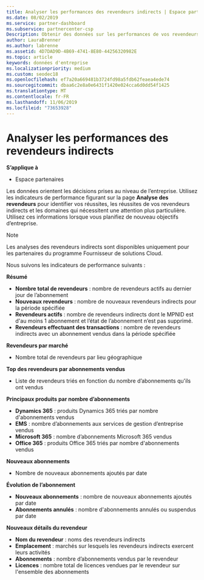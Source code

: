 ```yaml
---
title: Analyser les performances des revendeurs indirects | Espace partenaires
ms.date: 08/02/2019
ms.service: partner-dashboard
ms.subservice: partnercenter-csp
Description: Obtenir des données sur les performances de vos revendeurs indirects pour identifier les réussites et les zones qui peuvent nécessiter plus d’attention.
author: LauraBrenner
ms.author: labrenne
ms.assetid: 4D7DAD9D-4B69-4741-8E80-44256320982E
ms.topic: article
keywords: données d'entreprise
ms.localizationpriority: medium
ms.custom: seodec18
ms.openlocfilehash: ef7a20a669481b3724fd98a5fdb62feaea4ede74
ms.sourcegitcommit: dbaa6c2e8a0e6431f1420e024cca6d0dd54f1425
ms.translationtype: MT
ms.contentlocale: fr-FR
ms.lasthandoff: 11/06/2019
ms.locfileid: "73653928"
---
```

# <a name="analyze-indirect-resellers-performance"></a>Analyser les performances des revendeurs indirects 

**S’applique à**
- Espace partenaires

Les données orientent les décisions prises au niveau de l’entreprise. Utilisez les indicateurs de performance figurant sur la page **Analyse des revendeurs** pour identifier vos réussites, les réussites de vos revendeurs indirects et les domaines qui nécessitent une attention plus particulière. Utilisez ces informations lorsque vous planifiez de nouveau objectifs d’entreprise.

> [!NOTE]
> Les analyses des revendeurs indirects sont disponibles uniquement pour les partenaires du programme Fournisseur de solutions Cloud.

Nous suivons les indicateurs de performance suivants :

**Résumé**  
 - **Nombre total de revendeurs** : nombre de revendeurs actifs au dernier jour de l’abonnement  
 - **Nouveaux revendeurs** : nombre de nouveaux revendeurs indirects pour la période spécifiée  
 - **Revendeurs actifs** : nombre de revendeurs indirects dont le MPNID est d'au moins 1 abonnement et l’état de l’abonnement n’est pas supprimé.  
 - **Revendeurs effectuant des transactions** : nombre de revendeurs indirects avec un abonnement vendus dans la période spécifiée  

**Revendeurs par marché**  
 - Nombre total de revendeurs par lieu géographique  

**Top des revendeurs par abonnements vendus**
 - Liste de revendeurs triés en fonction du nombre d’abonnements qu'ils ont vendus  

**Principaux produits par nombre d’abonnements**  
 - **Dynamics 365** : produits Dynamics 365 triés par nombre d'abonnements vendus  
 - **EMS** : nombre d’abonnements aux services de gestion d’entreprise vendus  
 - **Microsoft 365** : nombre d’abonnements Microsoft 365 vendus  
 - **Office 365** : produits Office 365 triés par nombre d'abonnements vendus  

**Nouveaux abonnements**  
 - Nombre de nouveaux abonnements ajoutés par date  

**Évolution de l’abonnement**  
 - **Nouveaux abonnements** : nombre de nouveaux abonnements ajoutés par date  
 - **Abonnements annulés** : nombre d'abonnements annulés ou suspendus par date  

**Nouveaux détails du revendeur**  
 - **Nom du revendeur** : noms des revendeurs indirects  
 - **Emplacement** : marchés sur lesquels les revendeurs indirects exercent leurs activités  
 - **Abonnements** : nombre d’abonnements vendus par le revendeur  
 - **Licences** : nombre total de licences vendues par le revendeur sur l'ensemble des abonnements  
  
  